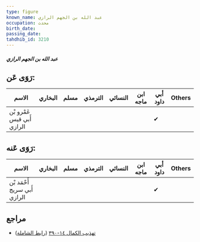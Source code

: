 ```yaml
---
type: figure
known_name: عبد الله بن الجهم الرازي
occupation: محدث
birth_date:
passing_date:
tahdhib_id: 3210
---
```

##### عبد الله بن الجهم الرازي

## رَوَى عَن:
| الاسم                      | البخاري | مسلم | الترمذي | النسائي | ابن ماجه | أبي داود | Others |
| -------------------------- | ------- | ---- | ------- | ------- | -------- | -------- | ------ |
| عَمْرو بْن أَبي قيس الرازي |         |      |         |         |          | ✔        |        |
## رَوَى عَنه:
| الاسم                        | البخاري | مسلم | الترمذي | النسائي | ابن ماجه | أبي داود | Others |
| ---------------------------- | ------- | ---- | ------- | ------- | -------- | -------- | ------ |
| أَحْمَد بْن أَبي سريج الرازي |         |      |         |         |          | ✔        |        |
## مراجع
- [تهذيب الكمال ١٤-٣٩٠](obsidian://open?vault=Tahdhib-al-Kamal&file=Figures/٣٢١٠-عبد%20الله%20بن%20الجهم%20الرازي) ([رابط الشاملة](https://shamela.ws/book/3722/7318))
